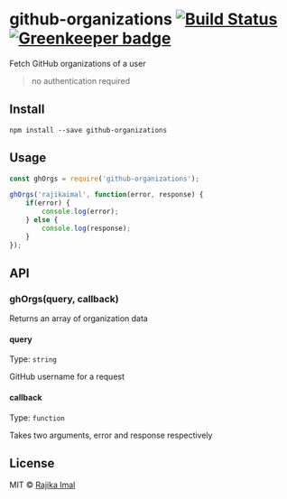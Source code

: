 # github-organizations [![Build Status](https://travis-ci.org/rajikaimal/github-organizations.svg?branch=master)](https://travis-ci.org/rajikaimal/github-organizations) [![Greenkeeper badge](https://badges.greenkeeper.io/rajikaimal/github-organizations.svg)](https://greenkeeper.io/)

Fetch GitHub organizations of a user

> no authentication required

## Install

```
npm install --save github-organizations
```

## Usage

```js
const ghOrgs = require('github-organizations');

ghOrgs('rajikaimal', function(error, response) {
	if(error) {
		console.log(error);	
	} else {
		console.log(response);
	}
});
```

## API

### ghOrgs(query, callback)

Returns an array of organization data

#### query

Type: `string`

GitHub username for a request

#### callback

Type: `function`

Takes two arguments, error and response respectively

## License

MIT © [Rajika Imal](https://rajikaimal.github.io)